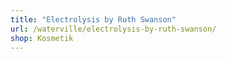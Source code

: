 ```yaml
---
title: "Electrolysis by Ruth Swanson"
url: /waterville/electrolysis-by-ruth-swanson/
shop: Kosmetik
---
```

